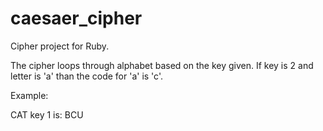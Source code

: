 # caesaer_cipher

Cipher project for Ruby. 

The cipher loops through alphabet based on the key given. If key is 2 and letter is 'a' than the code for 'a' is 'c'.

Example:

CAT key 1 is:
BCU
